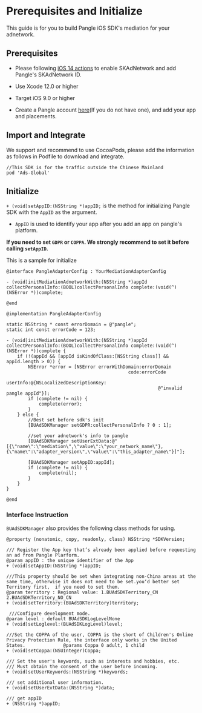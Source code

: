 # Prerequisites and Initialize

This guide is for you to build Pangle iOS SDK's mediation for your adnetwork.

## Prerequisites
- Please following [iOS 14 actions](https://www.pangleglobal.com/help/doc/5f4dc4271de305000ece82aa) to enable SKAdNetwork and add Pangle's SKAdNetwork ID.

- Use Xcode 12.0 or higher
- Target iOS 9.0 or higher
- Create a Pangle account [here](https://www.pangleglobal.com/)(If you do not have one), and add your app and placements.


## Import and Integrate
We support and recommend to use CocoaPods, please add the information as follows in Podfile to download and integrate.

```
//This SDK is for the traffic outside the Chinese Mainland
pod 'Ads-Global'
```

## Initialize

`+ (void)setAppID:(NSString *)appID;` is the method for initializing Pangle SDK with the `AppID` as the argument.

* `AppID` is used to identify your app after you add an app on pangle's platform.


**If you need to set `GDPR` or `COPPA`. We strongly recommend to set it before calling `setAppID`.**

This is a sample for initialize
```obj-c
@interface PangleAdapterConfig : YourMediationAdapterConfig

- (void)initMediationAdnetworkWith:(NSString *)appId collectPersonalInfo:(BOOL)collectPersonalInfo complete:(void(^)(NSError *))complete;

@end

@implementation PangleAdapterConfig

static NSString * const errorDomain = @"pangle";
static int const errorCode = 123;

- (void)initMediationAdnetworkWith:(NSString *)appId collectPersonalInfo:(BOOL)collectPersonalInfo complete:(void(^)(NSError *))complete {
    if (!(appId && [appId isKindOfClass:[NSString class]] && appId.length > 0)) {
        NSError *error = [NSError errorWithDomain:errorDomain
                                             code:errorCode
                                         userInfo:@{NSLocalizedDescriptionKey:
                                                        @"invalid pangle appId"}];
        if (complete != nil) {
            complete(error);
        }
    } else {
        //Best set before sdk's init
        [BUAdSDKManager setGDPR:collectPersonalInfo ? 0 : 1];

        //set your adnetwork's info to pangle
        [BUAdSDKManager setUserExtData:@"[{\"name\":\"mediation\",\"value\":\"your_network_name\"},{\"name\":\"adapter_version\",\"value\":\"this_adapter_name\"}]"];

        [BUAdSDKManager setAppID:appId];
        if (complete != nil) {
            complete(nil);
        }
    }
}

@end

```

### Interface Instruction

`BUAdSDKManager` also provides the following class methods for using.

```obj-c
@property (nonatomic, copy, readonly, class) NSString *SDKVersion;

/// Register the App key that’s already been applied before requesting an ad from Pangle Plarform.                                                       @param appID : the unique identifier of the App
+ (void)setAppID:(NSString *)appID;

///This property should be set when integrating non-China areas at the same time, otherwise it does not need to be set.you‘d better set Territory first,  if you need to set them.                                                      @param territory : Regional value: 1.BUAdSDKTerritory_CN  2.BUAdSDKTerritory_NO_CN
+ (void)setTerritory:(BUAdSDKTerritory)territory;

 ///Configure development mode.                                            @param level : default BUAdSDKLogLevelNone
+ (void)setLoglevel:(BUAdSDKLogLevel)level;

///Set the COPPA of the user, COPPA is the short of Children's Online Privacy Protection Rule, the interface only works in the United States.              @params Coppa 0 adult, 1 child
+ (void)setCoppa:(NSUInteger)Coppa;

/// Set the user's keywords, such as interests and hobbies, etc.
/// Must obtain the consent of the user before incoming.
+ (void)setUserKeywords:(NSString *)keywords;

/// set additional user information.
+ (void)setUserExtData:(NSString *)data;

/// get appID
+ (NSString *)appID;


```
